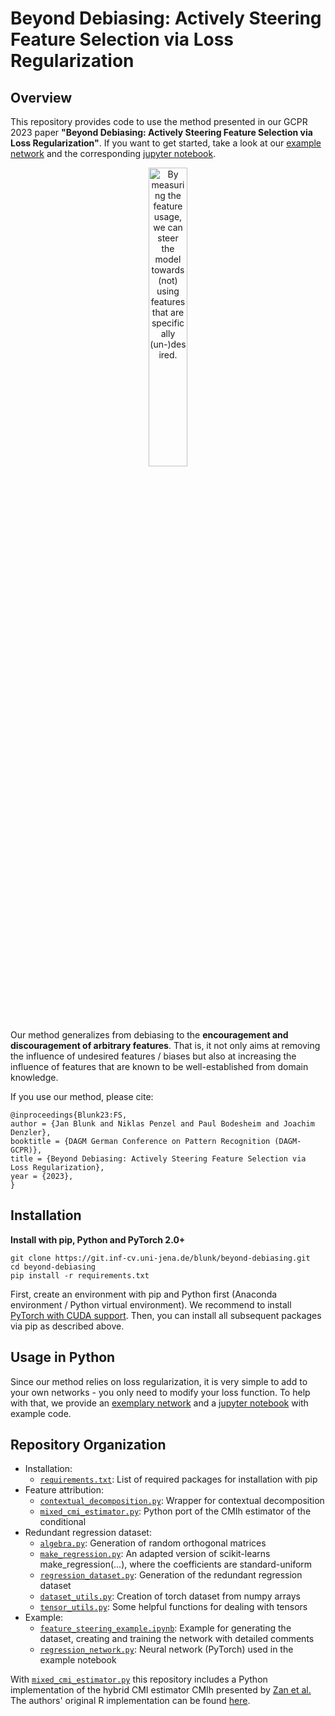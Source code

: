 # Beyond Debiasing: Actively Steering Feature Selection via Loss Regularization

## Overview
This repository provides code to use the method presented in our GCPR 2023 paper **"Beyond Debiasing: Actively Steering Feature Selection via Loss Regularization"**. If you want to get started, take a look at our [example network](regression_network.py) and the corresponding [jupyter notebook](feature_steering_example.ipynb).

<div align="center">
    <img src="https://git.inf-cv.uni-jena.de/blunk/beyond-debiasing/raw/main/teaser.png" alt="By measuring the feature usage, we can steer the model towards (not) using features that are specifically (un-)desired." width="35%"/>
</div>

Our method generalizes from debiasing to the **encouragement and discouragement of arbitrary features**. That is, it not only aims at removing the influence of undesired features / biases but also at increasing the influence of features that are known to be well-established from domain knowledge.

If you use our method, please cite:

    @inproceedings{Blunk23:FS,
    author = {Jan Blunk and Niklas Penzel and Paul Bodesheim and Joachim Denzler},
    booktitle = {DAGM German Conference on Pattern Recognition (DAGM-GCPR)},
    title = {Beyond Debiasing: Actively Steering Feature Selection via Loss Regularization},
    year = {2023},
    }

## Installation
**Install with pip, Python and PyTorch 2.0+**

    git clone https://git.inf-cv.uni-jena.de/blunk/beyond-debiasing.git
    cd beyond-debiasing
    pip install -r requirements.txt

First, create an environment with pip and Python first (Anaconda environment / Python virtual environment). We recommend to install [PyTorch with CUDA support](https://pytorch.org/get-started/locally/). Then, you can install all subsequent packages via pip as described above.

## Usage in Python
Since our method relies on loss regularization, it is very simple to add to your own networks - you only need to modify your loss function. To help with that, we provide an [exemplary network](regression_network.py) and a [jupyter notebook](feature_steering_example.ipynb) with example code.

## Repository Organization
* Installation:
    * [`requirements.txt`](requirements.txt): List of required packages for installation with pip
* Feature attribution:
    * [`contextual_decomposition.py`](contextual_decomposition.py): Wrapper for contextual decomposition
    * [`mixed_cmi_estimator.py`](mixed_cmi_estimator.py): Python port of the CMIh estimator of the conditional 
* Redundant regression dataset:
    * [`algebra.py`](algebra.py): Generation of random orthogonal matrices
    * [`make_regression.py`](make_regression.py): An adapted version of scikit-learns make_regression(...), where the coefficients are standard-uniform
    * [`regression_dataset.py`](regression_dataset.py): Generation of the redundant regression dataset
    * [`dataset_utils.py`](dataset_utils.py): Creation of torch dataset from numpy arrays
    * [`tensor_utils.py`](tensor_utils.py): Some helpful functions for dealing with tensors
* Example:
    * [`feature_steering_example.ipynb`](feature_steering_example.ipynb): Example for generating the dataset, creating and training the network with detailed comments  
    * [`regression_network.py`](regression_network.py): Neural network (PyTorch) used in the example notebook

With [`mixed_cmi_estimator.py`](mixed_cmi_estimator.py) this repository includes a Python implementation of the hybrid CMI estimator CMIh presented by [Zan et al.](https://doi.org/10.3390/e24091234) The authors' original R implementation can be found [here](https://github.com/leizan/CMIh2022).

